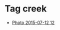 <!--
title: Tag creek
date: 2020-06-28T14:51:44.762Z
tags:
-->
# Tag creek

 * [Photo 2015-07-12 12](123884671937.md)
